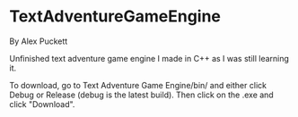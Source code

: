 # TextAdventureGameEngine
By Alex Puckett

Unfinished text adventure game engine I made in C++ as I was still learning it.

To download, go to Text Adventure Game Engine/bin/ and either click Debug or Release (debug is the latest build). Then click on the .exe and click "Download".
